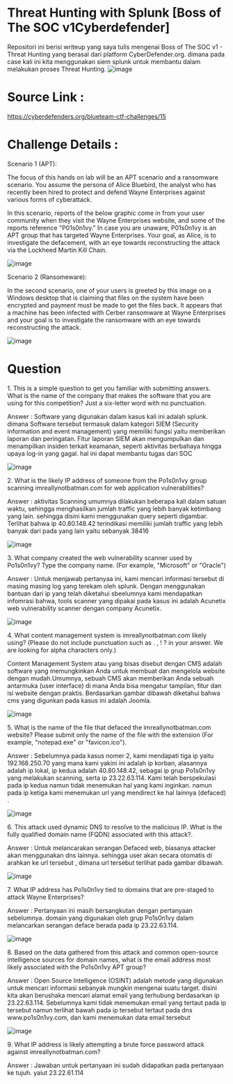 # Threat Hunting with Splunk [Boss of The SOC v1Cyberdefender]
 Repositori ini berisi writeup yang saya tulis mengenai Boss of The SOC v1 - Threat Hunting yang berasal dari platform CyberDefender.org. dimana pada case kali ini kita menggunakan siem splunk untuk membantu dalam melakukan proses Threat Hunting.
 ![image](https://user-images.githubusercontent.com/43168046/185632851-8f74c509-32dc-4ac0-ab51-81109ecc1936.png)

# Source Link :
https://cyberdefenders.org/blueteam-ctf-challenges/15

# Challenge Details : 
Scenario 1 (APT):

The focus of this hands on lab will be an APT scenario and a ransomware scenario. You assume the persona of Alice Bluebird, the analyst who has recently been hired to protect and defend Wayne Enterprises against various forms of cyberattack.

In this scenario, reports of the below graphic come in from your user community when they visit the Wayne Enterprises website, and some of the reports reference "P01s0n1vy." In case you are unaware, P01s0n1vy is an APT group that has targeted Wayne Enterprises. Your goal, as Alice, is to investigate the defacement, with an eye towards reconstructing the attack via the Lockheed Martin Kill Chain.

![image](https://user-images.githubusercontent.com/43168046/185633458-5d59f271-3d4e-4667-8521-e3f9256eaa29.png)

Scenario 2 (Ransomeware):

In the second scenario, one of your users is greeted by this image on a Windows desktop that is claiming that files on the system have been encrypted and payment must be made to get the files back. It appears that a machine has been infected with Cerber ransomware at Wayne Enterprises and your goal is to investigate the ransomware with an eye towards reconstructing the attack. 

![image](https://user-images.githubusercontent.com/43168046/185633253-29b73eec-9ae8-450a-90d2-09057c4bce09.png)

# Question
<p> 1. This is a simple question to get you familiar with submitting answers. What is the name of the company that makes the software that you are using for this competition? Just a six-letter word with no punctuation.</p>
<p> Answer : Software yang digunakan dalam kasus kali ini adalah splunk. dimana Software tersebut termasuk dalam kategori SIEM (Security information and event management) yang memiliki fungsi yaitu memberikan laporan dan peringatan. Fitur laporan SIEM akan mengumpulkan dan menampilkan insiden terkait keamanan, seperti aktivitas berbahaya hingga upaya log-in yang gagal. hal ini dapat membantu tugas dari SOC</p> 

![image](https://user-images.githubusercontent.com/43168046/186939421-81e3433c-a7fd-4b7b-8d03-bb666256d90f.png)

<p> 2. What is the likely IP address of someone from the Po1s0n1vy group scanning imreallynotbatman.com for web application vulnerabilities? </p>
<p> Answer : aktivitas Scanning umumnya dilakukan beberapa kali dalam satuan waktu, sehingga menghasilkan jumlah traffic yang lebih banyak ketimbang yang lain. sehingga disini kami menggunakan query seperti digambar. Terlihat bahwa ip 40.80.148.42 terindikasi memiliki jumlah traffic yang lebih banyak dari pada yang lain yaitu sebanyak 38416</p>

![image](https://user-images.githubusercontent.com/43168046/187012609-2550d23a-bcdb-4c1e-bdcc-704951ddf279.png)

<p> 3. What company created the web vulnerability scanner used by Po1s0n1vy? Type the company name. (For example, "Microsoft" or "Oracle") </p>
<p> Answer : Untuk menjawab pertanyaa ini, kami mencari informasi tersebut di masing masing log yang terekam oleh splunk. Dengan menggunakan bantuan dari ip yang telah diketahui sbeelumnya kami mendapatkan infomrasi bahwa, tools scanner yang dipakai pada kasus ini adalah Acunetix web vulnerability scanner dengan company Acunetix. </p>

![image](https://user-images.githubusercontent.com/43168046/187012851-c5456b42-a79e-4349-81d7-5bf4a8560be0.png)

<p> 4. What content management system is imreallynotbatman.com likely using? (Please do not include punctuation such as . , ! ? in your answer. We are looking for alpha characters only.)</p>
<p> Content Management System atau yang bisas disebut dengan CMS adalah software yang memungkinkan Anda untuk membuat dan mengelola website dengan mudah.Umumnya, sebuah CMS akan memberikan Anda sebuah antarmuka (user interface) di mana Anda bisa mengatur tampilan, fitur dan isi website dengan praktis. Berdasarkan gambar dibawah diketahui bahwa cms yang digunkan pada kasus ini adalah Joomla. </p>

![image](https://user-images.githubusercontent.com/43168046/187019306-4f72e1bd-dae8-438e-a8da-479653598acd.png)

<p> 5. What is the name of the file that defaced the imreallynotbatman.com website? Please submit only the name of the file with the extension (For example, "notepad.exe" or "favicon.ico").</p>
<p> Answer : Sebelumnya pada kasus nomer 2, kami mendapati tiga ip yaitu 192.168.250.70 yang mana kami yakini ini adalah ip korban, alasannya adalah ip lokal, ip kedua adalah 40.80.148.42, sebagai ip grup Po1s0n1vy yang melakukan scanning, serta ip 23.22.63.114. Kami telah berspekulasi pada ip kedua namun tidak menemukan hal yang kami inginkan. namun pada ip ketiga kami menemukan url yang mendirect ke hal lainnya (defaced) .</p>

![image](https://user-images.githubusercontent.com/43168046/187022251-90dee4d1-d5b1-479e-b7d5-60e7750f4c0a.png)

<p> 6. This attack used dynamic DNS to resolve to the malicious IP. What is the fully qualified domain name (FQDN) associated with this attack?.</p>
<p> Answer : Untuk melancarakan serangan Defaced web, biasanya attacker akan menggunakan dns lainnya. sehingga user akan secara otomatis di arahkan ke url tersebut , dimana url tersebut terlihat pada gambar dibawah.</p>

![image](https://user-images.githubusercontent.com/43168046/187022251-90dee4d1-d5b1-479e-b7d5-60e7750f4c0a.png)

<p> 7. What IP address has Po1s0n1vy tied to domains that are pre-staged to attack Wayne Enterprises? </p>
<p> Answer : Pertanyaan ini masih bersangkutan dengan pertanyaan sebelumnya. domain yang digunakan oleh grup Po1s0n1vy dalam melancarkan serangan deface berada pada ip 23.22.63.114.</p>

![image](https://user-images.githubusercontent.com/43168046/187022697-a25cf1e4-214d-4125-a485-944313c8cdff.png)

<p> 8. Based on the data gathered from this attack and common open-source intelligence sources for domain names, what is the email address most likely associated with the Po1s0n1vy APT group?</p>
<p> Answer : Open Source Intelligence (OSINT) adalah metode yang digunakan untuk mencari informasi sebanyak mungkin mengenai suatu target. disini kita akan berushaka mencari alamat email yang terhubung berdasarkan ip 23.22.63.114. Sebelumnya kami tidak menemukan email yang tertaut pada ip tersebut namun terlihat bawah pada ip tersebut tertaut pada dns www.po1s0n1vy.com, dan kami menemukan data email tersebut </p>

![image](https://user-images.githubusercontent.com/43168046/187023188-e4ea63b0-721c-4f8b-b7bc-b4e0345c4d93.png)

<p> 9. What IP address is likely attempting a brute force password attack against imreallynotbatman.com? </p>
<p> Answer : Jawaban untuk pertanyaan ini sudah didapatkan pada pertanyaan ke tujuh. yaiut 23.22.61.114
 
 




